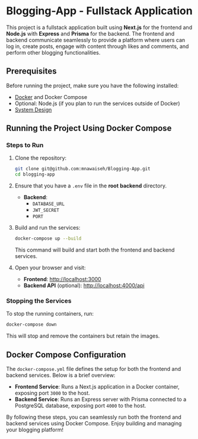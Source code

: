# Blogging-App - Fullstack Application

This project is a fullstack application built using **Next.js** for the frontend and **Node.js** with **Express** and **Prisma** for the backend. The frontend and backend communicate seamlessly to provide a platform where users can log in, create posts, engage with content through likes and comments, and perform other blogging functionalities.

## Prerequisites
Before running the project, make sure you have the following installed:

- [Docker](https://docs.docker.com/get-docker/) and Docker Compose
- Optional: Node.js (if you plan to run the services outside of Docker)
- [System Design](https://docs.google.com/document/d/1TjnMyZdgLWhijLjOvnasfNG48HZxS45iFxsQbgws1ao/edit?usp=sharing)


## Running the Project Using Docker Compose

### Steps to Run

1. Clone the repository:

   ```bash
   git clone git@github.com:mnawaiseh/Blogging-App.git
   cd blogging-app
   ```

2. Ensure that you have a `.env` file in the **root** **backend** directory.
   - **Backend**:
     - `DATABASE_URL`
     - `JWT_SECRET`
     - `PORT`

3. Build and run the services:

   ```bash
   docker-compose up --build
   ```

   This command will build and start both the frontend and backend services.

4. Open your browser and visit:

   - **Frontend**: [http://localhost:3000](http://localhost:3000)
   - **Backend API** (optional): [http://localhost:4000/api](http://localhost:4000/api)

### Stopping the Services

To stop the running containers, run:

```bash
docker-compose down
```

This will stop and remove the containers but retain the images.

## Docker Compose Configuration

The `docker-compose.yml` file defines the setup for both the frontend and backend services. Below is a brief overview:

- **Frontend Service**: Runs a Next.js application in a Docker container, exposing port `3000` to the host.
- **Backend Service**: Runs an Express server with Prisma connected to a PostgreSQL database, exposing port `4000` to the host.


By following these steps, you can seamlessly run both the frontend and backend services using Docker Compose. Enjoy building and managing your blogging platform!
